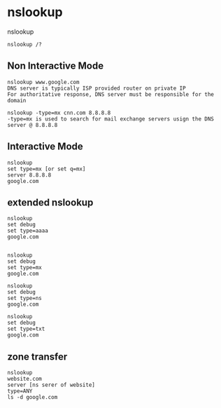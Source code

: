 # nslookup
nslookup
```
nslookup /?
```

## Non Interactive Mode
```
nslookup www.google.com
DNS server is typically ISP provided router on private IP
For authoritative response, DNS server must be responsible for the domain
```

```
nslookup -type=mx cnn.com 8.8.8.8
-type=mx is used to search for mail exchange servers usign the DNS server @ 8.8.8.8
```

## Interactive Mode
~~~
nslookup
set type=mx [or set q=mx]
server 8.8.8.8
google.com
~~~

## extended nslookup
```
nslookup
set debug
set type=aaaa
google.com


nslookup
set debug
set type=mx
google.com

nslookup
set debug
set type=ns
google.com

nslookup
set debug
set type=txt
google.com
```

## zone transfer
```
nslookup
website.com
server [ns serer of website]
type=ANY
ls -d google.com
```
